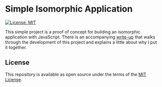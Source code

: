 # Simple Isomorphic Application

[![License: MIT](https://img.shields.io/badge/License-MIT-green.svg)](LICENSE.md)

This simple project is a proof of concept for building an isomorphic application with JavaScript. There is an accompanying [write-up](https://nathanhumphrey.ca/posts/2020-01-17-isomorphic-javascript-app/) that walks through the development of this project and explains a little about why I put it together.

## License

This repository is available as open source under the terms of the [MIT License](https://opensource.org/licenses/MIT).
